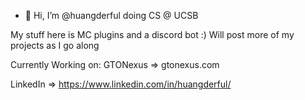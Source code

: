 - 👋 Hi, I’m @huangderful doing CS @ UCSB

My stuff here is MC plugins and a discord bot :) 
Will post more of my projects as I go along

Currently Working on: GTONexus => gtonexus.com

LinkedIn => https://www.linkedin.com/in/huangderful/
<!---
huangderful/huangderful is a ✨ special ✨ repository because its `README.md` (this file) appears on your GitHub profile.
You can click the Preview link to take a look at your changes.
--->
